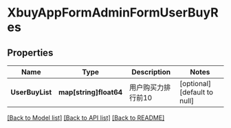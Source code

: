 # XbuyAppFormAdminFormUserBuyRes

## Properties
Name | Type | Description | Notes
------------ | ------------- | ------------- | -------------
**UserBuyList** | **map[string]float64** | 用户购买力排行前10 | [optional] [default to null]

[[Back to Model list]](../README.md#documentation-for-models) [[Back to API list]](../README.md#documentation-for-api-endpoints) [[Back to README]](../README.md)

